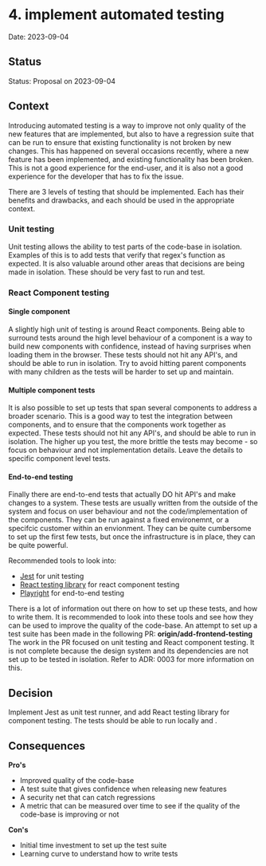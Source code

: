 # 4. implement automated testing

Date: 2023-09-04

## Status

Status: Proposal on 2023-09-04


## Context

Introducing automated testing is a way to improve not only quality of the new features that are implemented, but also to have a regression suite that can be run to ensure that existing functionality is not broken by new changes.
This has happened on several occasions recently, where a new feature has been implemented, and existing functionality has been broken. This is not a good experience for the end-user, and it is also not a good experience for the developer that has to fix the issue.

There are 3 levels of testing that should be implemented. Each has their benefits and drawbacks, and each should be used in the appropriate context.

### Unit testing
Unit testing allows the ability to test parts of the code-base in isolation. Examples of this is to add tests that verify that regex's function as expected. It is also valuable around other areas that decisions are being made in isolation. These should be very fast to run and test.

### React Component testing

#### Single component
A slightly high unit of testing is around React components. Being able to surround tests around the high level behaviour of a component is a way to build new components with confidence, instead of having surprises when loading them in the browser. These tests should not hit any API's, and should be able to run in isolation. Try to avoid hitting parent components with many children as the tests will be harder to set up and maintain.

#### Multiple component tests
It is also possible to set up tests that span several components to address a broader scenario. This is a good way to test the integration between components, and to ensure that the components work together as expected. These tests should not hit any API's, and should be able to run in isolation. The higher up you test, the more brittle the tests may become - so focus on behaviour and not implementation details. Leave the details to specific component level tests.

#### End-to-end testing
Finally there are end-to-end tests that actually DO hit API's and make changes to a system. These tests are usually written from the outside of the system and focus on user behaviour and not the code/implementation of the components. They can be run against a fixed environemnt, or a specifcic customer within an envionment. They can be quite cumbersome to set up the first few tests, but once the infrastructure is in place, they can be quite powerful.

Recommended tools to look into:
- [Jest](https://jestjs.io/) for unit testing
- [React testing library](https://testing-library.com/) for react component testing
- [Playright](https://playwright.dev/) for end-to-end testing

There is a lot of information out there on how to set up these tests, and how to write them. It is recommended to look into these tools and see how they can be used to improve the quality of the code-base.
An attempt to set up a test suite has been made in the following PR: **origin/add-frontend-testing**
The work in the PR focused on unit testing and React component testing. It is not complete because the design system and its dependencies are not set up to be tested in isolation. Refer to ADR: 0003 for more information on this.

## Decision

Implement Jest as unit test runner, and add React testing library for component testing. The tests should be able to run locally and .

## Consequences

**Pro's**
- Improved quality of the code-base
- A test suite that gives confidence when releasing new features
- A security net that can catch regressions
- A metric that can be measured over time to see if the quality of the code-base is improving or not

**Con's**
- Initial time investment to set up the test suite
- Learning curve to understand how to write tests
